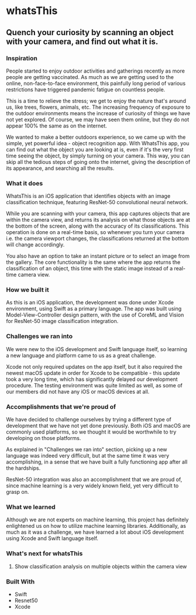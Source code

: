 # whatsThis
## Quench your curiosity by scanning an object with your camera, and find out what it is.

### Inspiration

People started to enjoy outdoor activities and gatherings recently as more people are getting vaccinated. As much as we are getting used to the online, non-face-to-face environment, this painfully long period of various restrictions have triggered pandemic fatigue on countless people.

This is a time to relieve the stress; we get to enjoy the nature that's around us, like trees, flowers, animals, etc. The increasing frequency of exposure to the outdoor environments means the increase of curiosity of things we have not yet explored. Of course, we may have seen them online, but they do not appear 100% the same as on the internet.

We wanted to make a better outdoors experience, so we came up with the simple, yet powerful idea - object recognition app. With WhatsThis app, you can find out what the object you are looking at is, even if it's the very first time seeing the object, by simply turning on your camera. This way, you can skip all the tedious steps of going onto the internet, giving the description of its appearance, and searching all the results.


### What it does

WhatsThis is an iOS application that identifies objects with an image classification technique, featuring ResNet-50 convolutional neural network.

While you are scanning with your camera, this app captures objects that are within the camera view, and returns its analysis on what those objects are at the bottom of the screen, along with the accuracy of its classifications. This operation is done on a real-time basis, so whenever you turn your camera i.e. the camera viewport changes, the classifications returned at the bottom will change accordingly.

You also have an option to take an instant picture or to select an image from the gallery. The core functionality is the same where the app returns the classification of an object, this time with the static image instead of a real-time camera view.


### How we built it

As this is an iOS application, the development was done under Xcode environment, using Swift as a primary language. The app was built using Model-View-Controller design pattern, with the use of CoreML and Vision for ResNet-50 image classification integration.


### Challenges we ran into

We were new to the iOS development and Swift language itself, so learning a new language and platform came to us as a great challenge.

Xcode not only required updates on the app itself, but it also required the newest macOS update in order for Xcode to be compatible - this update took a very long time, which has significantly delayed our development procedure. The testing environment was quite limited as well, as some of our members did not have any iOS or macOS devices at all.


### Accomplishments that we're proud of

We have decided to challenge ourselves by trying a different type of development that we have not yet done previously. Both iOS and macOS are commonly used platforms, so we thought it would be worthwhile to try developing on those platforms.

As explained in "Challenges we ran into" section, picking up a new language was indeed very difficult, but at the same time it was very accomplishing, in a sense that we have built a fully functioning app after all the hardships.

ResNet-50 integration was also an accomplishment that we are proud of, since machine learning is a very widely known field, yet very difficult to grasp on.


### What we learned

Although we are not experts on machine learning, this project has definitely enlightened us on how to utilize machine learning libraries. Additionally, as much as it was a challenge, we have learned a lot about iOS development using Xcode and Swift language itself.


### What's next for whatsThis

1. Show classification analysis on multiple objects within the camera view


### Built With
- Swift
- Resnet50
- Xcode
